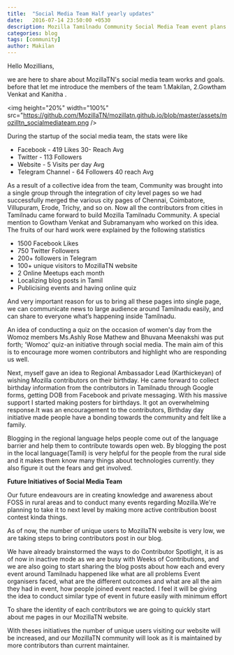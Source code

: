 ```yaml
---
title:  "Social Media Team Half yearly updates"
date:   2016-07-14 23:50:00 +0530
description: Mozilla Tamilnadu Community Social Media Team event plans
categories: blog
tags: [community]
author: Makilan
---
```


Hello Mozillians,

we are here to share about MozillaTN's social media team works and goals. before that let me
introduce the members of the team 1.Makilan, 2.Gowtham Venkat and Kanitha .

<img height="20%" width="100%" src="https://github.com/MozillaTN/mozillatn.github.io/blob/master/assets/mozilltn_socialmediateam.png />
 
During the startup of the social media team, the stats were like

- Facebook - 419 Likes 30- Reach Avg
- Twitter -   113 Followers
- Website -  5 Visits per day Avg
- Telegram Channel -  64 Followers 40 reach Avg

As a result of a collective idea from the team, Community was brought into a single group through the
integration of city level pages so we had successfully merged the various city pages of  Chennai,
Coimbatore, Villupuram, Erode, Trichy, and so on. Now all the contributors from  cities in Tamilnadu
came forward to build Mozilla Tamilnadu Community. A special mention to Gowtham Venkat and Subramanyam
who worked on this idea. The fruits of our hard work were explained by the following statistics

- 1500 Facebook Likes
- 750 Twitter Followers
- 200+ followers in Telegram
- 100+ unique visitors to MozillaTN website
- 2 Online Meetups each month
- Localizing blog posts in Tamil
- Publicising events and having online quiz

And very important reason for us to bring all these pages into single page, we can communicate news to large audience
around Tamilnadu easily, and can share to everyone what’s happening inside Tamilnadu.

An idea of conducting a quiz on the occasion of women's day from the Womoz members Ms.Ashly Rose Mathew and Bhuvana Meenakshi
was put forth; 'Womoz' quiz-an initiative through social media. The main aim of this is to encourage more women contributors
and highlight who are responding us well.

Next, myself gave an idea to Regional Ambassador Lead (Karthickeyan) of wishing Mozilla contributors on their birthday.
He came forward to collect birthday information from the contributors in Tamilnadu through Google forms, getting DOB from
Facebook and private messaging. With his massive support I started making posters for birthdays. It got an overwhelming
response.It was an encouragement to the contributors, Birthday day initiative made people have a bonding towards the community
and felt like a family.

Blogging in the regional language helps people come out of the language barrier and help them to contribute towards open web.
By blogging the post in the local language(Tamil) is very helpful for the people from the rural side and it makes them know
many things about technologies currently. they also figure it out the fears and get involved.

**Future Initiatives of Social Media Team**

Our future endeavours are in creating knowledge and awareness about FOSS in rural areas and to conduct many events regarding
Mozilla.We're planning to take it to next level by making more active contribution boost contest kinda things.

As of now, the number of unique users to MozillaTN website is very low, we are taking steps to bring contributors post in our
blog.

We have already brainstormed the ways to do Contributor Spotlight, it is as of now in inactive mode as we are busy with Weeks
of Contributions, and we are also going to start sharing the blog posts about how each and every event around Tamilnadu
happened like what are all problems Event organisers faced, what are the different outcomes and what are all the aim they had
in event, how people joined event reacted. I feel it will be giving the idea to conduct similar type of event in future easily
with minimum effort

To share the identity of each contributors we are going to quickly start about me pages in our MozillaTN website.

With theses initiatives the number of unique users visiting our website will be increased, and our MozillaTN
community will look as it is maintained by more contributors than current maintainer.
 



